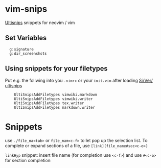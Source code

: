 # vim-snips
[Ultisnips](https://github.com/sirver/UltiSnips) snippets for neovim / vim

## Set Variables
```vim
  g:signature
  g:dir_screenshots
```

## Using snippets for your filetypes
Put e.g. the follwing into you `.vimrc` or your `init.vim` after loading [SirVer/ ultisnips](https://github.com/sirver/UltiSnips)

```vim
    UltiSnipsAddFiletypes vimwiki.markdown
    UltiSnipsAddFiletypes vimwiki.writer
    UltiSnipsAddFiletypes tex.writer
    UltiSnipsAddFiletypes markdown.writer
```

# Snippets
use `./file_na<tab>` or `file_nam<c-f>` to let pop up the selection list. To complete or expand sections of a file, use `[link](file_name#sec<c-o>)`

`linkHyp` snippet: insert file name (for completion use `<c-f>`) and  use `#<c-o>` for section completion
